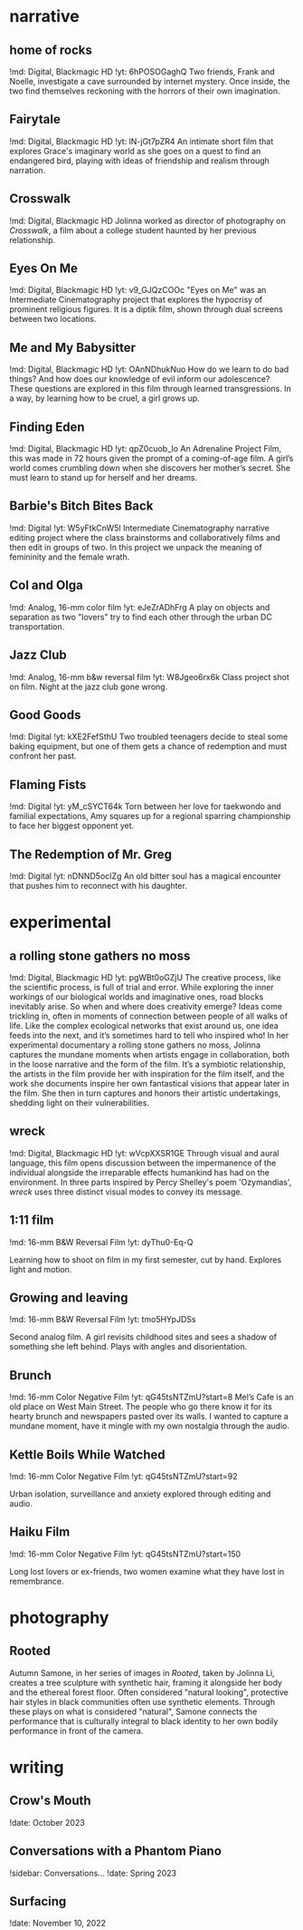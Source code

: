 <svg id=fun viewbox='-1000,-1000, 2000, 2000'></svg>

# narrative

## home of rocks
!md: Digital, Blackmagic HD
!yt: 6hPOSOGaghQ
Two friends, Frank and Noelle, investigate a cave surrounded by internet mystery. Once inside, the two find themselves reckoning with the horrors of their own imagination.

## Fairytale
!md: Digital, Blackmagic HD
!yt: lN-jGt7pZR4
An intimate short film that explores Grace's imaginary world as she goes on a quest to find an endangered bird, playing with ideas of friendship and realism through narration.

## Crosswalk
!md: Digital, Blackmagic HD
Jolinna worked as director of photography on _Crosswalk_, a film about a college student haunted by her previous relationship.

## Eyes On Me
!md: Digital, Blackmagic HD
!yt: v9_GJQzCOOc
"Eyes on Me" was an Intermediate Cinematography project that explores the hypocrisy of prominent religious figures. It is a diptik film, shown through dual screens between two locations.

## Me and My Babysitter
!md: Digital, Blackmagic HD
!yt: OAnNDhukNuo
How do we learn to do bad things? And how does our knowledge of evil inform our adolescence? These questions are explored in this film through learned transgressions. In a way, by learning how to be cruel, a girl grows up.

## Finding Eden
!md: Digital, Blackmagic HD
!yt: qpZ0cuob_Io
An Adrenaline Project Film, this was made in 72 hours given the prompt of a coming-of-age film. A girl’s world comes crumbling down when she discovers her mother’s secret. She must learn to stand up for herself and her dreams.

## Barbie's Bitch Bites Back
!md: Digital
!yt: W5yFtkCnW5I
Intermediate Cinematography narrative editing project where the class brainstorms and collaboratively films and then edit in groups of two. In this project we unpack the meaning of femininity and the female wrath.

## Col and Olga
!md: Analog, 16-mm color film
!yt: eJeZrADhFrg
A play on objects and separation as two "lovers" try to find each other through the urban DC transportation.

## Jazz Club
!md: Analog, 16-mm b&w reversal film
!yt: W8Jgeo6rx6k
Class project shot on film. Night at the jazz club gone wrong.

## Good Goods
!md: Digital
!yt: kXE2FefSthU
Two troubled teenagers decide to steal some baking equipment, but one of them gets a chance of redemption and must confront her past.

## Flaming Fists
!md: Digital
!yt: yM_cSYCT64k
Torn between her love for taekwondo and familial expectations, Amy squares up for a regional sparring championship to face her biggest opponent yet.

## The Redemption of Mr. Greg
!md: Digital
!yt: nDNND5ocIZg
An old bitter soul has a magical encounter that pushes him to reconnect with his daughter.


# experimental

## a rolling stone gathers no moss
!md: Digital, Blackmagic HD
!yt: pgWBt0oGZjU
The creative process, like the scientific process, is full of trial and error. While exploring the inner workings of our biological worlds and imaginative ones, road blocks inevitably arise. So when and where does creativity emerge? Ideas come trickling in, often in moments of connection between people of all walks of life. Like the complex ecological networks that exist around us, one idea feeds into the next, and it’s sometimes hard to tell who inspired who! In her experimental documentary a rolling stone gathers no moss, Jolinna captures the mundane moments when artists engage in collaboration, both in the loose narrative and the form of the film. It’s a symbiotic relationship, the artists in the film provide her with inspiration for the film itself, and the work she documents inspire her own fantastical visions that appear later in the film. She then in turn captures and honors their artistic undertakings, shedding light on their vulnerabilities.

## wreck
!md: Digital, Blackmagic HD
!yt: wVcpXXSR1GE
Through visual and aural language, this film opens discussion between the impermanence of the individual alongside the irreparable effects humankind has had on the environment. In three parts inspired by Percy Shelley's poem 'Ozymandias', _wreck_ uses three distinct visual modes to convey its message.

## 1:11 film
!md: 16-mm B&W Reversal Film
!yt: dyThu0-Eq-Q

Learning how to shoot on film in my first semester, cut by hand. Explores light and motion.

## Growing and leaving
!md: 16-mm B&W Reversal Film
!yt: tmo5HYpJDSs

Second analog film. A girl revisits childhood sites and sees a shadow of something she left behind. Plays with angles and disorientation.

## Brunch
!md: 16-mm Color Negative Film
!yt: qG45tsNTZmU?start=8
Mel’s Cafe is an old place on West Main Street. The people who go there know it for its hearty brunch and newspapers pasted over its walls. I wanted to capture a mundane moment, have it mingle with my own nostalgia through the audio.

## Kettle Boils While Watched
!md: 16-mm Color Negative Film
!yt: qG45tsNTZmU?start=92

Urban isolation, surveillance and anxiety explored through editing and audio.

## Haiku Film
!md: 16-mm Color Negative Film
!yt: qG45tsNTZmU?start=150

Long lost lovers or ex-friends, two women examine what they have lost in remembrance.

# photography

## Rooted
Autumn Samone, in her series of images in _Rooted_, taken by Jolinna Li, creates a tree sculpture with synthetic hair, framing it alongside her body and the ethereal forest floor. Often considered "natural looking", protective hair styles in black communities often use synthetic elements. Through these plays on what is considered "natural", Samone connects the performance that is culturally integral to black identity to her own bodily performance in front of the camera.

# writing

## Crow's Mouth
!date: October 2023

## Conversations with a Phantom Piano
!sidebar: Conversations...
!date: Spring 2023

## Surfacing
!date: November 10, 2022

## Poison
!date: October 13, 2022

## Grey's Gift
!date: Spring 2022

# about

## About Artist

<div id=about-pictures><img src=media/profile/0.jpg><img src=media/profile/3.webp></div>

Jolinna Li is a filmmaker based in Charlottesville, Virginia. She is a current Studio Art student at the University of Virginia concentrating in Cinematography. With experience in working with both traditional film and HD cameras, Jolinna likes exploring realism, cultural identity, relationship dynamics, and love in her work. Films she has worked on have been selected by the Virginia Film Festival and screened at the McGuffey Art center. She has also been involved in the Adrenaline project and works with Lighthouse Studios as a freelance editor.

<p>
Contact: <a href='mailto:jolinnayli@gmail.com'><u>jolinnayli@gmail.com</u></a>
<br>
Resume: <a target='_blank' href='./Resume_Jolinna_Li.pdf'><u>PDF</u></a>
</p>
